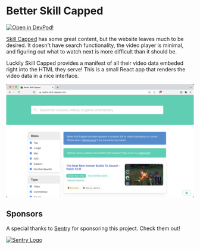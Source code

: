 # Better Skill Capped

[![Open in DevPod!](https://devpod.sh/assets/open-in-devpod.svg)](https://devpod.sh/open#https://github.com/shepherdjerred/better-skill-capped)

[Skill Capped](https://www.skill-capped.com/) has some great content, but the website leaves much to be desired. It doesn't have search functionality, the video player is minimal, and figuring out what to watch next is more difficult than it should be.

Luckily Skill Capped provides a manifest of all their video data embeded right into the HTML they serve! This is a small React app that renders the video data in a nice interface.

![Screenshot of the website](assets/screenshot.png)

## Sponsors

A special thanks to [Sentry](https://sentry.io/) for sponsoring this project. Check them out!

[![Sentry Logo](https://i.imgur.com/6do6yJx.png)](https://sentry.io/)
